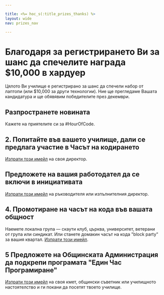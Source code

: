 ```yaml
---

title: <%= hoc_s(:title_prizes_thanks) %>
layout: wide
nav: prizes_nav

---
```



# Благодаря за регистрирането Ви за шанс да спечелите награда $10,000 в хардуер

Цялото Ви училище е регистрирано за шанс да спечели набор от лаптопи (или $10,000 за други технологии). Ние ще прегледаме Вашата кандидатура и ще обявявим победителите през декември.

## Разпространете новината

Кажете на приятелите си за #HourOfCode.

## 2. Попитайте във вашето училище, дали се предлага участие в Часът на кодирането

[ Изпрати този имейл](<%= resolve_url('/promote/resources#email') %>) на своя директор.

## Предложете на вашия работодател да се включи в инициативата

[ Изпрати този имейл](<%= resolve_url('/promote/resources#email') %>) на ръководителя или изпълнителния директор.

## 4. Промотиране на часът на кода във вашата общност

Наемете локална група — скаути клуб, църква, университет, ветерани от група или синдикат. Или станете домакин часът на кода "block party" за вашия квартал. [ Изпрати този имейл](<%= resolve_url('/promote/resources#email') %>).

## 5 Предложете на Общинската Администрация да подкрепи програмата "Един Час Програмиране"

[ Изпрати този имейл](<%= resolve_url('/promote/resources#politicians') %>) на своя кмет, общински съветник или училищното настоятелство и ги покани да посетят твоето училище.

